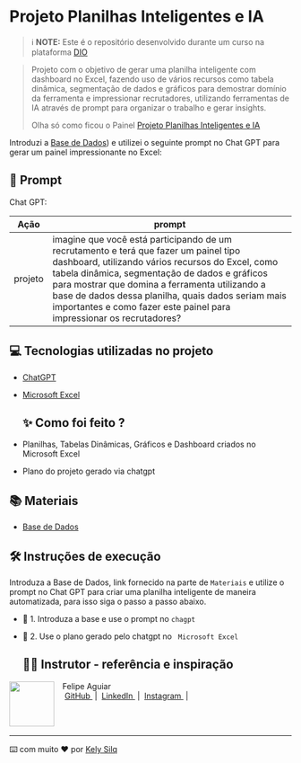 
# Projeto Planilhas Inteligentes e IA

> ℹ️ **NOTE:** Este é o repositório desenvolvido durante um curso na plataforma [DIO](https://dio.me)

> Projeto com o objetivo de gerar uma planilha inteligente com dashboard no Excel, fazendo uso de vários recursos como tabela dinâmica, segmentação de dados e gráficos para demostrar domínio da ferramenta e impressionar recrutadores, utilizando ferramentas de IA através de prompt para organizar o trabalho e gerar insights.
> 
> Olha só como ficou o Painel [Projeto Planilhas Inteligentes e IA](https://github.com/Kelysilq/Gest-o-de-Gastos---Excel/blob/main/Projeto_Gest%C3%A3o%20de%20Gastos.xlsx)

Introduzi a [Base de Dados](https://github.com/Kelysilq/Gest-o-de-Gastos---Excel/blob/main/Base%20de%20Dados%20fornecida.xlsx)) e utilizei o seguinte prompt no Chat GPT para gerar um painel impressionante no Excel:

## 🧠 Prompt

Chat GPT:

|   Ação   | prompt                                                                                                                                                                                                                                                                         |
| :------: | ------------------------------------------------------------------------------------------------------------------------------------------------------------------------------------------------------------------------------------------------------------------------------ |
| projeto  | imagine que você está participando de um recrutamento e terá que fazer um painel tipo dashboard, utilizando vários recursos do Excel, como tabela dinâmica, segmentação de dados e gráficos para mostrar que domina a ferramenta utilizando a base de dados dessa planilha, quais dados seriam mais importantes e como fazer este painel para impressionar os recrutadores?                                                                                |


## 💻 Tecnologias utilizadas no projeto

- [ChatGPT](https://chat.openai.com/) 
- [Microsoft Excel](https://www.microsoft.com/pt-br/microsoft-365/excel?msockid=219a8b0dbe116ae42d079e8fbfa86b8f)

  ## ✨ Como foi feito ?
  
- Planilhas, Tabelas Dinâmicas, Gráficos e Dashboard criados no Microsoft Excel
- Plano do projeto gerado via chatgpt

## 📚 Materiais

- [Base de Dados](https://github.com/Kelysilq/Gest-o-de-Gastos---Excel/blob/main/Base%20de%20Dados%20fornecida.xlsx)

## 🛠️ Instruções de execução

Introduza a Base de Dados, link fornecido na parte de `Materiais` e utilize o prompt no Chat GPT para criar uma planilha inteligente de maneira automatizada, para isso siga o passo a passo abaixo.

- 🤖 1. Introduza a base e use o prompt no `chagpt`
- 🤖 2. Use o plano gerado pelo chatgpt no  ` Microsoft Excel`

  ## 👨‍💻 Instrutor - referência e inspiração

<p>
    <img 
      align=left 
      margin=10 
      width=80 
      src="https://avatars.githubusercontent.com/u/37452836?v=4"
    />
    <p>&nbsp&nbsp&nbspFelipe Aguiar<br>
    &nbsp&nbsp&nbsp
    <a 
        href="https://github.com/felipeAguiarCode">
        GitHub
    </a>
    &nbsp;|&nbsp;
    <a 
        href="www.linkedin.com/in/felipe-exe">
        LinkedIn
    </a>
    &nbsp;|&nbsp;
    <a 
        href="https://www.instagram.com/felipeaguiar.exe/">
        Instagram
    </a>
    &nbsp;|&nbsp;</p>
</p>
<br/><br/>
<p>

---

⌨️ com muito ❤️ por [Kely Silq](https://github.com/Kelysilq)
